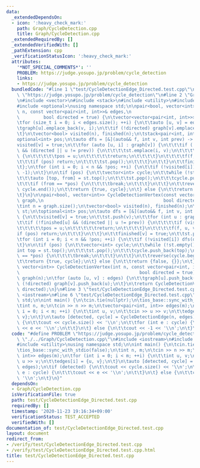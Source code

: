 ```yaml
---
data:
  _extendedDependsOn:
  - icon: ':heavy_check_mark:'
    path: Graph/CycleDetection.cpp
    title: Graph/CycleDetection.cpp
  _extendedRequiredBy: []
  _extendedVerifiedWith: []
  _pathExtension: cpp
  _verificationStatusIcon: ':heavy_check_mark:'
  attributes:
    '*NOT_SPECIAL_COMMENTS*': ''
    PROBLEM: https://judge.yosupo.jp/problem/cycle_detection
    links:
    - https://judge.yosupo.jp/problem/cycle_detection
  bundledCode: "#line 1 \"test/CycleDetectionEdge_Directed.test.cpp\"\n#define PROBLEM\
    \ \"https://judge.yosupo.jp/problem/cycle_detection\"\n#line 2 \"Graph/CycleDetection.cpp\"\
    \n#include <vector>\n#include <stack>\n#include <utility>\n#include <algorithm>\n\
    #include <optional>\nusing namespace std;\n\npair<bool, vector<int>> CycleDetectionEdge(int\
    \ n, const vector<pair<int, int>>& edges,\n                                  \
    \         bool directed = true) {\n\tvector<vector<pair<int, int>>> graph(n);\n\
    \tfor (size_t i = 0; i < edges.size(); ++i) {\n\t\tauto [u, v] = edges[i];\n\t\
    \tgraph[u].emplace_back(v, i);\n\t\tif (!directed) graph[v].emplace_back(u, i);\n\
    \t}\n\tvector<bool> visited(n), finished(n);\n\tstack<pair<int, int>> st;\n\t\
    optional<int> pos;\n\tauto dfs = [&](auto&& f, int v, int prev) -> void {\n\t\t\
    visited[v] = true;\n\t\tfor (auto [u, i] : graph[v]) {\n\t\t\tif (!finished[u]\
    \ && (directed || u != prev)) {\n\t\t\t\tst.emplace(i, v);\n\t\t\t\tif (visited[u])\
    \ {\n\t\t\t\t\tpos = u;\n\t\t\t\t\treturn;\n\t\t\t\t}\n\t\t\t\tf(f, u, v);\n\t\
    \t\t\tif (pos) return;\n\t\t\t\tst.pop();\n\t\t\t}\n\t\t}\n\t\tfinished[v] = true;\n\
    \t};\n\tfor (int i = 0; i < n && !pos; ++i) {\n\t\tif (!visited[i]) dfs(dfs, i,\
    \ -1);\n\t}\n\n\tif (pos) {\n\t\tvector<int> cycle;\n\t\twhile (!st.empty()) {\n\
    \t\t\tauto [top, from] = st.top();\n\t\t\tst.pop();\n\t\t\tcycle.push_back(top);\n\
    \t\t\tif (from == *pos) {\n\t\t\t\tbreak;\n\t\t\t}\n\t\t}\n\t\treverse(cycle.begin(),\
    \ cycle.end());\n\t\treturn {true, cycle};\n\t} else {\n\t\treturn {false, {}};\n\
    \t}\n}\n\npair<bool, vector<int>> CycleDetectionVertex(const vector<vector<int>>&\
    \ graph,\n                                             bool directed = true) {\n\
    \tint n = graph.size();\n\tvector<bool> visited(n), finished(n);\n\tstack<int>\
    \ st;\n\toptional<int> pos;\n\tauto dfs = [&](auto&& f, int v, int prev) -> void\
    \ {\n\t\tvisited[v] = true;\n\t\tst.push(v);\n\t\tfor (int u : graph[v]) {\n\t\
    \t\tif (!finished[u] && (directed || u != prev)) {\n\t\t\t\tif (visited[u]) {\n\
    \t\t\t\t\tpos = u;\n\t\t\t\t\treturn;\n\t\t\t\t}\n\t\t\t\tf(f, u, v);\n\t\t\t\t\
    if (pos) return;\n\t\t\t}\n\t\t}\n\t\tfinished[v] = true;\n\t\tst.pop();\n\t};\n\
    \tfor (int i = 0; i < n && !pos; ++i) {\n\t\tif (!visited[i]) dfs(dfs, i, -1);\n\
    \t}\n\n\tif (pos) {\n\t\tvector<int> cycle;\n\t\twhile (!st.empty()) {\n\t\t\t\
    int top = st.top();\n\t\t\tst.pop();\n\t\t\tcycle.push_back(top);\n\t\t\tif (top\
    \ == *pos) {\n\t\t\t\tbreak;\n\t\t\t}\n\t\t}\n\t\treverse(cycle.begin(), cycle.end());\n\
    \t\treturn {true, cycle};\n\t} else {\n\t\treturn {false, {}};\n\t}\n}\n\npair<bool,\
    \ vector<int>> CycleDetectionVertex(int n, const vector<pair<int, int>>& edges,\n\
    \                                             bool directed = true) {\n\tvector<vector<int>>\
    \ graph(n);\n\tfor (auto [u, v] : edges) {\n\t\tgraph[u].push_back(v);\n\t\tif\
    \ (!directed) graph[v].push_back(u);\n\t}\n\treturn CycleDetectionVertex(graph,\
    \ directed);\n}\n#line 3 \"test/CycleDetectionEdge_Directed.test.cpp\"\n#include\
    \ <iostream>\n#line 6 \"test/CycleDetectionEdge_Directed.test.cpp\"\nusing namespace\
    \ std;\n\nint main() {\n\tcin.tie(nullptr);\n\tios_base::sync_with_stdio(false);\n\
    \tint n, m;\n\tcin >> n >> m;\n\tvector<pair<int, int>> edges(m);\n\tfor (int\
    \ i = 0; i < m; ++i) {\n\t\tint u, v;\n\t\tcin >> u >> v;\n\t\tedges[i] = {u,\
    \ v};\n\t}\n\tauto [detected, cycle] = CycleDetectionEdge(n, edges);\n\tif (detected)\
    \ {\n\t\tcout << cycle.size() << '\\n';\n\t\tfor (int e : cycle) {\n\t\t\tcout\
    \ << e << '\\n';\n\t\t}\n\t} else {\n\t\tcout << -1 << '\\n';\n\t}\n}\n"
  code: "#define PROBLEM \"https://judge.yosupo.jp/problem/cycle_detection\"\n#include\
    \ \"./../Graph/CycleDetection.cpp\"\n#include <iostream>\n#include <vector>\n\
    #include <utility>\nusing namespace std;\n\nint main() {\n\tcin.tie(nullptr);\n\
    \tios_base::sync_with_stdio(false);\n\tint n, m;\n\tcin >> n >> m;\n\tvector<pair<int,\
    \ int>> edges(m);\n\tfor (int i = 0; i < m; ++i) {\n\t\tint u, v;\n\t\tcin >>\
    \ u >> v;\n\t\tedges[i] = {u, v};\n\t}\n\tauto [detected, cycle] = CycleDetectionEdge(n,\
    \ edges);\n\tif (detected) {\n\t\tcout << cycle.size() << '\\n';\n\t\tfor (int\
    \ e : cycle) {\n\t\t\tcout << e << '\\n';\n\t\t}\n\t} else {\n\t\tcout << -1 <<\
    \ '\\n';\n\t}\n}"
  dependsOn:
  - Graph/CycleDetection.cpp
  isVerificationFile: true
  path: test/CycleDetectionEdge_Directed.test.cpp
  requiredBy: []
  timestamp: '2020-11-23 19:16:34+09:00'
  verificationStatus: TEST_ACCEPTED
  verifiedWith: []
documentation_of: test/CycleDetectionEdge_Directed.test.cpp
layout: document
redirect_from:
- /verify/test/CycleDetectionEdge_Directed.test.cpp
- /verify/test/CycleDetectionEdge_Directed.test.cpp.html
title: test/CycleDetectionEdge_Directed.test.cpp
---
```


